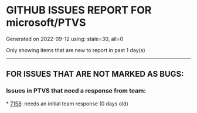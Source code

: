 
# GITHUB ISSUES REPORT FOR microsoft/PTVS


Generated on 2022-09-12 using: stale=30, all=0


Only showing items that are new to report in past 1 day(s)


---

## FOR ISSUES THAT ARE NOT MARKED AS BUGS:


### Issues in PTVS that need a response from team:


\* [7158](https://github.com/microsoft/PTVS/issues/7158 "VS2017 Debug Error: An unexpected error occcurred"): needs an initial team response (0 days old)
